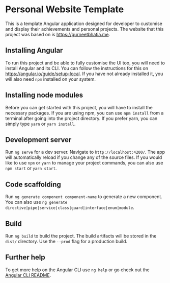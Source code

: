 # Personal Website Template

This is a template Angular application designed for developer to customise and display their achievements and personal projects. The website that this project was based on is https://gurneetbhatia.me.

## Installing Angular

To run this project and be able to fully customise the UI too, you will need to install Angular and its CLI. You can follow the instructions for this on https://angular.io/guide/setup-local. If you have not already installed it, you will also need `npm` installed on your system.

## Installing node modules

Before you can get started with this project, you will have to install the necessary packages. If you are using npm, you can use `npm install` from a terminal after going into the project directory. If you prefer yarn, you can simply type `yarn` or `yarn install`.

## Development server

Run `ng serve` for a dev server. Navigate to `http://localhost:4200/`. The app will automatically reload if you change any of the source files. If you would like to use `npm` or `yarn` to manage your project commands, you can also use `npm start` or `yarn start`.

## Code scaffolding

Run `ng generate component component-name` to generate a new component. You can also use `ng generate directive|pipe|service|class|guard|interface|enum|module`.

## Build

Run `ng build` to build the project. The build artifacts will be stored in the `dist/` directory. Use the `--prod` flag for a production build.

## Further help

To get more help on the Angular CLI use `ng help` or go check out the [Angular CLI README](https://github.com/angular/angular-cli/blob/master/README.md).
